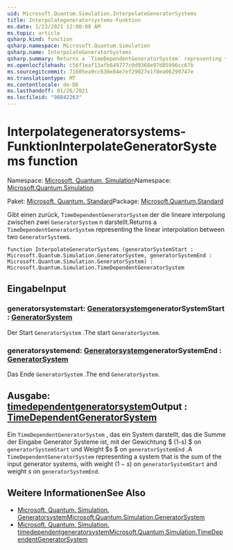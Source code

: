 ```yaml
---
uid: Microsoft.Quantum.Simulation.InterpolateGeneratorSystems
title: Interpolategeneratorsystems-Funktion
ms.date: 1/23/2021 12:00:00 AM
ms.topic: article
qsharp.kind: function
qsharp.namespace: Microsoft.Quantum.Simulation
qsharp.name: InterpolateGeneratorSystems
qsharp.summary: Returns a `TimeDependentGeneratorSystem` representing the linear interpolation between two `GeneratorSystem`s.
ms.openlocfilehash: c56f1eaf13afb649777c0d9368e97d85996cc67b
ms.sourcegitcommit: 71605ea9cc630e84e7ef29027e1f0ea06299747e
ms.translationtype: MT
ms.contentlocale: de-DE
ms.lasthandoff: 01/26/2021
ms.locfileid: "98842263"
---
```

# <a name="interpolategeneratorsystems-function"></a><span data-ttu-id="b51cf-102">Interpolategeneratorsystems-Funktion</span><span class="sxs-lookup"><span data-stu-id="b51cf-102">InterpolateGeneratorSystems function</span></span>

<span data-ttu-id="b51cf-103">Namespace: [Microsoft. Quantum. Simulation](xref:Microsoft.Quantum.Simulation)</span><span class="sxs-lookup"><span data-stu-id="b51cf-103">Namespace: [Microsoft.Quantum.Simulation](xref:Microsoft.Quantum.Simulation)</span></span>

<span data-ttu-id="b51cf-104">Paket: [Microsoft. Quantum. Standard](https://nuget.org/packages/Microsoft.Quantum.Standard)</span><span class="sxs-lookup"><span data-stu-id="b51cf-104">Package: [Microsoft.Quantum.Standard](https://nuget.org/packages/Microsoft.Quantum.Standard)</span></span>


<span data-ttu-id="b51cf-105">Gibt einen zurück, `TimeDependentGeneratorSystem` der die lineare interpolung zwischen zwei `GeneratorSystem` n darstellt.</span><span class="sxs-lookup"><span data-stu-id="b51cf-105">Returns a `TimeDependentGeneratorSystem` representing the linear interpolation between two `GeneratorSystem`s.</span></span>

```qsharp
function InterpolateGeneratorSystems (generatorSystemStart : Microsoft.Quantum.Simulation.GeneratorSystem, generatorSystemEnd : Microsoft.Quantum.Simulation.GeneratorSystem) : Microsoft.Quantum.Simulation.TimeDependentGeneratorSystem
```


## <a name="input"></a><span data-ttu-id="b51cf-106">Eingabe</span><span class="sxs-lookup"><span data-stu-id="b51cf-106">Input</span></span>

### <a name="generatorsystemstart--generatorsystem"></a><span data-ttu-id="b51cf-107">generatorsystemstart: [Generatorsystem](xref:Microsoft.Quantum.Simulation.GeneratorSystem)</span><span class="sxs-lookup"><span data-stu-id="b51cf-107">generatorSystemStart : [GeneratorSystem](xref:Microsoft.Quantum.Simulation.GeneratorSystem)</span></span>

<span data-ttu-id="b51cf-108">Der Start `GeneratorSystem` .</span><span class="sxs-lookup"><span data-stu-id="b51cf-108">The start `GeneratorSystem`.</span></span>


### <a name="generatorsystemend--generatorsystem"></a><span data-ttu-id="b51cf-109">generatorsystemend: [Generatorsystem](xref:Microsoft.Quantum.Simulation.GeneratorSystem)</span><span class="sxs-lookup"><span data-stu-id="b51cf-109">generatorSystemEnd : [GeneratorSystem](xref:Microsoft.Quantum.Simulation.GeneratorSystem)</span></span>

<span data-ttu-id="b51cf-110">Das Ende `GeneratorSystem` .</span><span class="sxs-lookup"><span data-stu-id="b51cf-110">The end `GeneratorSystem`.</span></span>



## <a name="output--timedependentgeneratorsystem"></a><span data-ttu-id="b51cf-111">Ausgabe: [timedependentgeneratorsystem](xref:Microsoft.Quantum.Simulation.TimeDependentGeneratorSystem)</span><span class="sxs-lookup"><span data-stu-id="b51cf-111">Output : [TimeDependentGeneratorSystem](xref:Microsoft.Quantum.Simulation.TimeDependentGeneratorSystem)</span></span>

<span data-ttu-id="b51cf-112">Ein `TimeDependentGeneratorSystem` , das ein System darstellt, das die Summe der Eingabe Generator Systeme ist, mit der Gewichtung $ (1-s) $ on `generatorSystemStart` und Weight $s $ on `generatorSystemEnd` .</span><span class="sxs-lookup"><span data-stu-id="b51cf-112">A `TimeDependentGeneratorSystem` representing a system that is the sum of the input generator systems, with weight $(1-s)$ on `generatorSystemStart` and weight $s$ on `generatorSystemEnd`.</span></span>

## <a name="see-also"></a><span data-ttu-id="b51cf-113">Weitere Informationen</span><span class="sxs-lookup"><span data-stu-id="b51cf-113">See Also</span></span>

- [<span data-ttu-id="b51cf-114">Microsoft. Quantum. Simulation. Generatorsystem</span><span class="sxs-lookup"><span data-stu-id="b51cf-114">Microsoft.Quantum.Simulation.GeneratorSystem</span></span>](xref:Microsoft.Quantum.Simulation.GeneratorSystem)
- [<span data-ttu-id="b51cf-115">Microsoft. Quantum. Simulation. timedependentgeneratorsystem</span><span class="sxs-lookup"><span data-stu-id="b51cf-115">Microsoft.Quantum.Simulation.TimeDependentGeneratorSystem</span></span>](xref:Microsoft.Quantum.Simulation.TimeDependentGeneratorSystem)